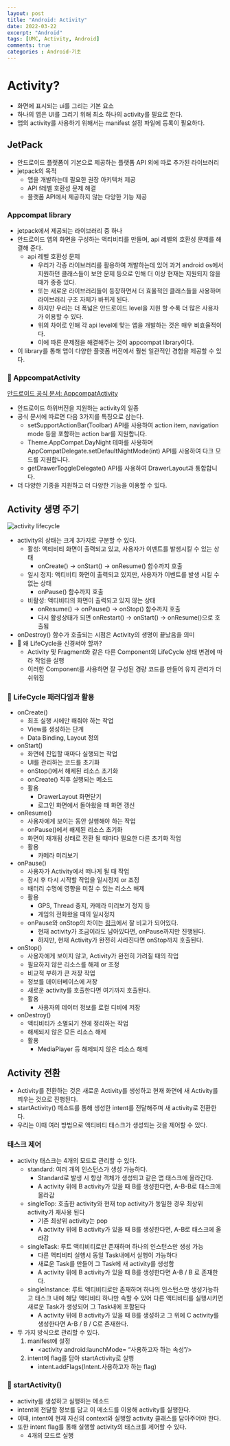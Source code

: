 ```yaml
---
layout: post
title: "Android: Activity"
date: 2022-03-22
excerpt: "Android"
tags: [UMC, Activity, Android]
comments: true
categories : Android-기초
---
```


# Activity?
- 화면에 표시되는 ui를 그리는 기본 요소
- 하나의 앱은 UI를 그리기 위해 최소 하나의 activity를 필요로 한다.
- 앱의 activity를 사용하기 위해서는 manifest 설정 파일에 등록이 필요하다.

## JetPack
- 안드로이드 플랫폼이 기본으로 제공하는 플랫폼 API 외에 따로 추가된 라이브러리
- jetpack의 목적
    - 앱을 개발하는데 필요한 권장 아키텍처 제공
    - API f레벨 호환성 문제 해결
    - 플랫폼 API에서 제공하지 않는 다양한 기능 제공

### Appcompat library
- jetpack에서 제공되는 라이브러리 중 하나
- 안드로이드 앱의 화면을 구성하는 액티비티를 만들며, api 레벨의 호환성 문제를 해결해 준다.
    - api 레벨 호환성 문제
        - 우리가 각종 라이브러리를 활용하여 개발하는데 있어 과거 android os에서 지원하던 클래스들이 보안 문제 등으로 인해 더 이상 현재는 지원되지 않을 때가 종종 있다.
        - 또는 새로운 라이브러리들이 등장하면서 더 효율적인 클래스들을 사용하며 라이브러리 구조 자체가 바뀌게 된다.
        - 하지만 우리는 더 폭넓은 안드로이드 level을 지원 할 수록 더 많은 사용자가 이용할 수 있다.
        - 위의 차이로 인해 각 api level에 맞는 앱을 개발하는 것은 매우 비효율적이다.
        - 이에 따른 문제점을 해결해주는 것이 appcompat library이다.
- 이 library를 통해 앱이 다양한 플랫폼 버전에서 훨씬 일관적인 경험을 제공할 수 있다.

### 🎯 AppcompatActivity
[안드로이드 공식 문서: AppcompatActivity](https://developer.android.com/reference/androidx/appcompat/app/AppCompatActivity)
- 안드로이드 하위버전을 지원하는 activity의 일종
- 공식 문서에 따르면 다음 3가지를 특징으로 삼는다.
    - setSupportActionBar(Toolbar) API를 사용하여 action item, navigation mode 등을 포함하는 action bar를 지원합니다.
    - Theme.AppCompat.DayNight 테마를 사용하며 AppCompatDelegate.setDefaultNightMode(int) API를 사용하여 다크 모드를 지원합니다.
    - getDrawerToggleDelegate() API를 사용하여 DrawerLayout과 통합합니다.
- 더 다양한 기종을 지원하고 더 다양한 기능을 이용할 수 있다.

## Activity 생명 주기
![activity lifecycle](https://developer.android.com/guide/components/images/activity_lifecycle.png?hl=ko)
- activity의 상태는 크게 3가지로 구분할 수 있다.
    - 활성: 액티비티 화면이 출력되고 있고, 사용자가 이벤트를 발생시킬 수 있는 상태
        - onCreate() -> onStart() -> onResume() 함수까지 호출 
    - 일시 정지: 액티비티 화면이 출력되고 있지만, 사용자가 이벤트를 발생 시킬 수 없는 상태
        - onPause() 함수까지 호출 
    - 비활성: 액티비티의 화면이 출력되고 있지 않는 상태
        - onResume() -> onPause() -> onStop() 함수까지 호출 
        - 다시 활성상태가 되면 onRestart() -> onStart() -> onResume()으로 호출됨
- onDestroy() 함수가 호출되는 시점은 Activity의 생명이 끝났음을 의미
- 🎯 왜 LifeCycle을 신경써야 할까?
    - Activity 및 Fragment와 같은 다른 Component의 LifeCycle 상태 변경에 따라 작업을 실행
    - 이러한 Component를 사용하면 잘 구성된 경량 코드를 만들어 유지 관리가 더 쉬워짐

### 🎯 LifeCycle 패러다임과 활용
- onCreate()
    - 최초 실행 시에만 해줘야 하는 작업
    - View를 생성하는 단계
    - Data Binding, Layout 정의
- onStart()
    - 화면에 진입할 때마다 실행되는 작업
    - UI를 관리하는 코드를 초기화
    - onStop()에서 해제된 리소스 초기화
    - onCreate() 직후 실행되는 메소드
    - 활용
        - DrawerLayout 화면닫기
        - 로그인 화면에서 돌아왔을 때 화면 갱신
- onResume()
    - 사용자에게 보이는 동안 실행해야 하는 작업
    - onPause()에서 해제된 리소스 초기화
    - 화면이 재개됨 상태로 전환 될 때마다 필요한 다른 초기화 작업
    - 활용
        - 카메라 미리보기
- onPause()
    - 사용자가 Activity에서 떠나게 될 때 작업
    - 잠시 후 다시 시작할 작업을 일시정지 or 조정
    - 배터리 수명에 영향을 미칠 수 있는 리소스 해제
    - 활용
        - GPS, Thread 중지, 카메라 미리보기 정지 등
        - 게임의 전화왔을 때의 일시정지
    - onPause와 onStop의 차이는 [링크](https://siadaddy-cordinglife.tistory.com/12)에서 잘 비교가 되어있다.
        - 현재 activity가 조금이라도 남아있다면, onPause까지만 진행된다.
        - 하지만, 현재 Activity가 완전히 사라진다면 onStop까지 호출된다.
- onStop()
    - 사용자에게 보이지 않고, Activity가 완전히 가려질 때의 작업
    - 필요하지 않은 리소스를 해제 or 조정
    - 비교적 부하가 큰 저장 작업
    - 정보를 데이터베이스에 저장
    - 새로운 activity를 호출한다면 여기까지 호출된다.
    - 활용
        - 사용자의 데이터 정보를 로컬 디비에 저장
- onDestroy()
    - 액티비티가 소멸되기 전에 정리하는 작업
    - 해제되지 않은 모든 리소스 해제
    - 활용
        - MediaPlayer 등 해제되지 않은 리소스 해제

## Activity 전환
- Activity를 전환하는 것은 새로운 Activity를 생성하고 현재 화면에 새 Activity를 띄우는 것으로 진행된다.
- startActivity() 메소드를 통해 생성한 intent를 전달해주며 새 activity로 전환한다.
- 우리는 이때 여러 방법으로 액티비티 태스크가 생성되는 것을 제어할 수 있다.

### 태스크 제어
- activity 태스크는 4개의 모드로 관리할 수 있다.
    - standard: 여러 개의 인스턴스가 생성 가능하다.
        - Standard로 발생 시 항상 객체가 생성되고 같은 앱 태스크에 올라간다.
        - A activity 위에 B activity가 있을 때 B를 생성한다면, A-B-B로 태스크에 올라감
    - singleTop: 호출한 activity와 현재 top activity가 동일한 경우 최상위 activity가 재사용 된다
        - 기존 최상위 activity는 pop
        - A activity 위에 B activity가 있을 때 B를 생성한다면, A-B로 태스크에 올라감
    - singleTask: 루트 액티비티로만 존재하며 하나의 인스턴스만 생성 가능
        - 다른 액티비티 실행시 동일 Task내에서 실행이 가능하다
        - 새로운 Task를 만들어 그 Task에 새 activity를 생성함
        - A activity 위에 B activity가 있을 때 B를 생성한다면 A-B / B 로 존재한다.
    - singleInstance: 루트 액티비티로만 존재하며 하나의 인스턴스만 생성가능하고 태스크 내에 해당
    액티비티 하나만 속할 수 있어 다른 액티비티를 실행시키면 새로운 Task가 생성되어 그 Task내에 포함된다
        - A activity 위에 B activity가 있을 때 B를 생성하고 그 위에 C activity를 생성한다면 A-B / B / C로 존재한다.
- 두 가지 방식으로 관리할 수 있다.
    1. manifest에 설정
        - <activity android:launchMode= “사용하고자 하는 속성”/>
    2. intent에 flag를 담아 startActivity로 실행
        - intent.addFlags(Intent.사용하고자 하는 flag)

### 🎯 startActivity()
- activity를 생성하고 실행하는 메소드
- intent에 전달할 정보를 담고 이 메소드를 이용해 activity를 실행한다.
- 이때, intent에 현재 자신의 context와 실행할 activity 클래스를 담아주어야 한다.
- 또한 intent flag를 통해 실행할 activity의 태스크를 제어할 수 있다.
    - 4개의 모드로 실행
